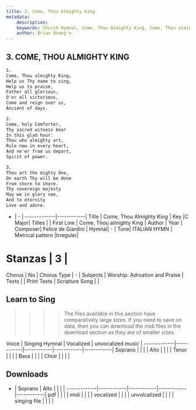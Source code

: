 ```yaml
---
title: 3. Come, Thou Almighty King
metadata:
    description: 
    keywords: Church Hymnal, Come, Thou Almighty King, Come, Thou almighty King, 
    author: Brian Onang'o
---
```



## 3. COME, THOU ALMIGHTY KING

```txt
1.
Come, Thou almighty King, 
Help us Thy name to sing, 
Help us to praise, 
Father all glorious, 
O'er all victorious, 
Come and reign over us, 
Ancient of days. 

2.
Come, holy Comforter, 
Thy sacred witness bear 
In this glad hour: 
Thou who almighty art, 
Rule now in every heart, 
And ne'er from us depart, 
Spirit of power. 

3.
Thou art the mighty One, 
On earth Thy will be done 
From shore to shore. 
Thy sovereign majesty 
May we in glory see, 
And to eternity 
Love and adore.
```

- |   -  |
-------------|------------|
Title | Come, Thou Almighty King |
Key |C Major|
Titles |  |
First Line | Come, Thou almighty King |
Author |
Year |
Composer| Felice de Giardini |
Hymnal|  - |
Tune| ITALIAN HYMN |
Metrical pattern |Irregular|
# Stanzas | 3 |
Chorus | No |
Chorus Type | - |
Subjects | Worship: Adroation and Praise |
Texts |  |
Print Texts |
Scripture Song |  |
  
## Learn to Sing

>>>> The files available in this section have comparatively large sizes. If you need to save on data, then you can download the midi files in the download section as they are of smaller sizes.

Voice |  Singing Hymnal | Vocalized | unvocalized music |
-------------|------------|------------|------------|------------|
Soprano | | | |
Alto | | | |
Tenor | | | |
Bass | | | |
Choir | | | |

## Downloads

- |  Soprano | Alto | | | |
-------------|------------|------------|------------|------------|
pdf | | | |
midi | | | |
vocalized | | | |
unvolcalized | | | |
singing file | | | |
  